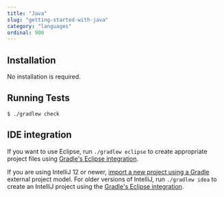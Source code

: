 ```yaml
---
title: "Java"
slug: "getting-started-with-java"
category: "languages"
ordinal: 900
---
```



## Installation

No installation is required.

## Running Tests

    $ ./gradlew check

## IDE integration

If you want to use Eclipse, run <code>./gradlew eclipse</code> to create appropriate
project files using <a href="http://www.gradle.org/docs/current/userguide/eclipse_plugin.html">Gradle's Eclipse integration</a>.

If you are using IntelliJ 12 or newer, <a href="http://www.jetbrains.com/idea/webhelp/importing-project-from-gradle-model.html">import a new project using a Gradle</a> external project model. For older versions of IntelliJ, run <code>./gradlew idea</code> to create an IntelliJ project using the <a href="http://www.gradle.org/docs/current/userguide/eclipse_plugin.html">Gradle's Eclipse integration</a>.
